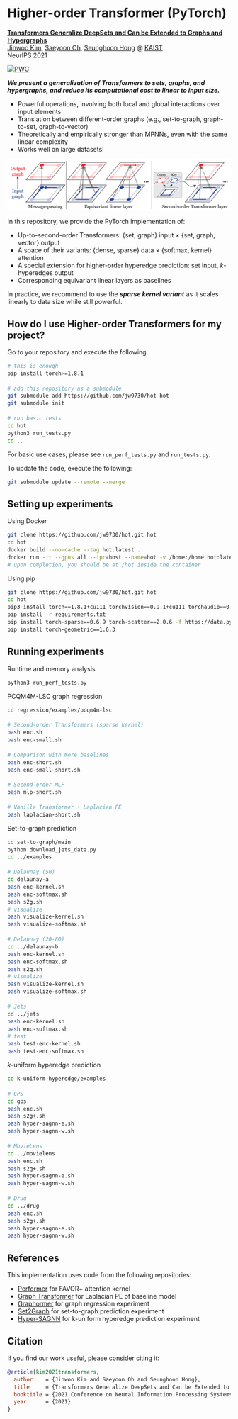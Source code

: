 # Higher-order Transformer (PyTorch)

[**Transformers Generalize DeepSets and Can be Extended to Graphs and Hypergraphs**](https://arxiv.org/abs/2110.14416) \
[Jinwoo Kim](https://bit.ly/jinwoo-kim), [Saeyoon Oh](https://github.com/saeyoon17), [Seunghoon Hong](https://maga33.github.io/) @ [KAIST](https://www.kaist.ac.kr/en/) \
NeurIPS 2021

[![PWC](https://img.shields.io/endpoint.svg?url=https://paperswithcode.com/badge/transformers-generalize-deepsets-and-can-be/graph-regression-on-pcqm4m-lsc)](https://paperswithcode.com/sota/graph-regression-on-pcqm4m-lsc?p=transformers-generalize-deepsets-and-can-be)

***We present a generalization of Transformers to sets, graphs, and hypergraphs, and reduce its computational cost to linear to input size.***
- Powerful operations, involving both local and global interactions over input elements
- Translation between different-order graphs (e.g., set-to-graph, graph-to-set, graph-to-vector)
- Theoretically and empirically stronger than MPNNs, even with the same linear complexity
- Works well on large datasets!

![image-second-order](./docs/second-order-transformer.png)

In this repository, we provide the PyTorch implementation of:
- Up-to-second-order Transformers: {set, graph} input × {set, graph, vector} output
- A space of their variants: {dense, sparse} data × {softmax, kernel} attention
- A special extension for higher-order hyperedge prediction: set input, *k*-hyperedges output
- Corresponding equivariant linear layers as baselines

In practice, we recommend to use the ***sparse kernel variant*** as it scales linearly to data size while still powerful.

## How do I use Higher-order Transformers for my project?
Go to your repository and execute the following.
```bash
# this is enough
pip install torch>=1.8.1

# add this repository as a submodule
git submodule add https://github.com/jw9730/hot hot
git submodule init

# run basic tests
cd hot
python3 run_tests.py
cd ..
```
For basic use cases, please see `run_perf_tests.py` and `run_tests.py`.

To update the code, execute the following:
```bash
git submodule update --remote --merge
```

## Setting up experiments
Using Docker
```bash
git clone https://github.com/jw9730/hot.git hot
cd hot
docker build --no-cache --tag hot:latest .
docker run -it --gpus all --ipc=host --name=hot -v /home:/home hot:latest bash
# upon completion, you should be at /hot inside the container
```

Using pip
```bash
git clone https://github.com/jw9730/hot.git hot
cd hot
pip3 install torch==1.8.1+cu111 torchvision==0.9.1+cu111 torchaudio==0.8.1 -f https://download.pytorch.org/whl/torch_stable.html
pip install -r requirements.txt
pip install torch-sparse==0.6.9 torch-scatter==2.0.6 -f https://data.pyg.org/whl/torch-1.8.0+cu111.html
pip install torch-geometric==1.6.3
```

## Running experiments
Runtime and memory analysis
```bash
python3 run_perf_tests.py
```

PCQM4M-LSC graph regression
```bash
cd regression/examples/pcqm4m-lsc

# Second-order Transformers (sparse kernel)
bash enc.sh
bash enc-small.sh

# Comparison with more baselines
bash enc-short.sh
bash enc-small-short.sh

# Second-order MLP
bash mlp-short.sh

# Vanilla Transformer + Laplacian PE
bash laplacian-short.sh
```
Set-to-graph prediction
```bash
cd set-to-graph/main
python download_jets_data.py
cd ../examples

# Delaunay (50)
cd delaunay-a
bash enc-kernel.sh
bash enc-softmax.sh
bash s2g.sh
# visualize
bash visualize-kernel.sh
bash visualize-softmax.sh

# Delaunay (20-80)
cd ../delaunay-b
bash enc-kernel.sh
bash enc-softmax.sh
bash s2g.sh
# visualize
bash visualize-kernel.sh
bash visualize-softmax.sh

# Jets
cd ../jets
bash enc-kernel.sh
bash enc-softmax.sh
# test
bash test-enc-kernel.sh
bash test-enc-softmax.sh
```
*k*-uniform hyperedge prediction
```bash
cd k-uniform-hyperedge/examples

# GPS
cd gps
bash enc.sh
bash s2g+.sh
bash hyper-sagnn-e.sh
bash hyper-sagnn-w.sh

# MovieLens
cd ../movielens
bash enc.sh
bash s2g+.sh
bash hyper-sagnn-e.sh
bash hyper-sagnn-w.sh

# Drug
cd ../drug
bash enc.sh
bash s2g+.sh
bash hyper-sagnn-e.sh
bash hyper-sagnn-w.sh
```

## References
This implementation uses code from the following repositories:
- [Performer](https://github.com/lucidrains/performer-pytorch.git) for FAVOR+ attention kernel
- [Graph Transformer](https://github.com/graphdeeplearning/graphtransformer.git) for Laplacian PE of baseline model
- [Graphormer](https://github.com/microsoft/Graphormer.git) for graph regression experiment
- [Set2Graph](https://github.com/hadarser/SetToGraphPaper.git) for set-to-graph prediction experiment
- [Hyper-SAGNN](https://github.com/ma-compbio/Hyper-SAGNN.git) for k-uniform hyperedge prediction experiment

## Citation
If you find our work useful, please consider citing it:
```bib
@article{kim2021transformers,
  author    = {Jinwoo Kim and Saeyoon Oh and Seunghoon Hong},
  title     = {Transformers Generalize DeepSets and Can be Extended to Graphs and Hypergraphs},
  booktitle = {2021 Conference on Neural Information Processing Systems (NeurIPS)},
  year      = {2021}
}
```
